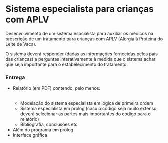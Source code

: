 <h1> Sistema especialista para crianças com APLV </h1>

<p> Desenvolvimento de um sistema espcialista para auxiliar os médicos na prescrição de um tratamento para crianças com 
APLV (Alergia à Proteína do Leite de Vaca).</p>

<p> O sistema deverá responder (dadas as informações fornecidas pelos pais das crianças) a perguntas interativamente 
à medida que o sistema achar que seja importante para o estabelecimento do tratamento. </p>

<h3><b> Entrega </b></h3>

<ul>
    <li>Relatório (em PDF) contendo, pelo menos:</li> 
        <ul> 
            <li> Modelação do sistema especialista em lógica de primeira ordem </li>
            <li> Sistema especialista em prolog (caso o código seja muito extenso, deverá selecionar as partes 
                 mais importantes do código para o relatório) </li>
            <li> Bibliografia, conclusões etc </li>
        </ul> 
    <li> Além do programa em prolog </li>
    <li> Interface gráfica </li>
</ul>


